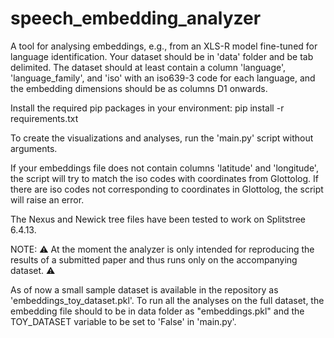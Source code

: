 # speech_embedding_analyzer

A tool for analysing embeddings, e.g., from an XLS-R model fine-tuned for
language identification. Your dataset should be in 'data' folder and be tab delimited.
The dataset should at least contain a column 'language', 'language_family', and 'iso' with an iso639-3 code for each language, and
the embedding dimensions should be as columns D1 onwards.

Install the required pip packages in your environment:
pip install -r requirements.txt

To create the visualizations and analyses, run the 'main.py' script without arguments.

If your embeddings file does not contain columns 'latitude' and 'longitude', the script will try to match the iso codes with coordinates from Glottolog. If there are iso codes not corresponding to coordinates in Glottolog, the script will raise an error.

The Nexus and Newick tree files have been tested to work on Splitstree 6.4.13.

NOTE:
⚠️ At the moment the analyzer is only intended for reproducing the results of a submitted paper and thus runs only on the accompanying dataset. ⚠️

As of now a small sample dataset is available in the repository as 'embeddings_toy_dataset.pkl'. To run all the analyses on the full dataset, the embedding file should to be in data folder as "embeddings.pkl" and the TOY_DATASET variable to be set to 'False' in 'main.py'.

